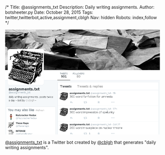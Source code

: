 /*
Title: @assignments_txt
Description: Daily writing assignments.
Author: botsheeter.py
Date: October 28, 2015
Tags: twitter,twitterbot,active,assignment,cblgh
Nav: hidden
Robots: index,follow
*/

[![](/content/bots/twitterbots/images/assignments_txt.png)](https://twitter.com/assignments_txt)

[@assignments_txt](https://twitter.com/assignments_txt) is a Twitter bot created by [@cblgh](https://twitter.com/cblgh) that generates "daily writing assignments".

